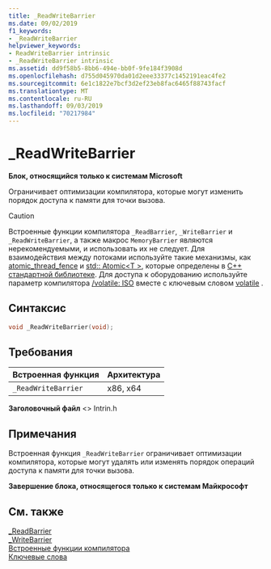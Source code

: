 ```yaml
---
title: _ReadWriteBarrier
ms.date: 09/02/2019
f1_keywords:
- _ReadWriteBarrier
helpviewer_keywords:
- ReadWriteBarrier intrinsic
- _ReadWriteBarrier intrinsic
ms.assetid: dd9f58b5-8bb6-494e-bb0f-9fe184f3908d
ms.openlocfilehash: d755d045970da01d2eee33377c1452191eac4fe2
ms.sourcegitcommit: 6e1c1822e7bcf3d2ef23eb8fac6465f88743facf
ms.translationtype: MT
ms.contentlocale: ru-RU
ms.lasthandoff: 09/03/2019
ms.locfileid: "70217984"
---
```

# <a name="_readwritebarrier"></a>_ReadWriteBarrier

**Блок, относящийся только к системам Microsoft**

Ограничивает оптимизации компилятора, которые могут изменить порядок доступа к памяти для точки вызова.

> [!CAUTION]
> Встроенные функции компилятора `_ReadBarrier`, `_WriteBarrier` и `_ReadWriteBarrier`, а также макрос `MemoryBarrier` являются нерекомендуемыми, и использовать их не следует. Для взаимодействия между потоками используйте такие механизмы, как [atomic_thread_fence](../standard-library/atomic-functions.md#atomic_thread_fence) и [std:: Atomic\<T >](../standard-library/atomic.md), которые определены в [ C++ стандартной библиотеке](../standard-library/cpp-standard-library-reference.md). Для доступа к оборудованию используйте параметр компилятора [/volatile: ISO](../build/reference/volatile-volatile-keyword-interpretation.md) вместе с ключевым словом [volatile](../cpp/volatile-cpp.md) .

## <a name="syntax"></a>Синтаксис

```C
void _ReadWriteBarrier(void);
```

## <a name="requirements"></a>Требования

|Встроенная функция|Архитектура|
|---------------|------------------|
|`_ReadWriteBarrier`|x86, x64|

**Заголовочный файл** \<> Intrin.h

## <a name="remarks"></a>Примечания

Встроенная функция `_ReadWriteBarrier` ограничивает оптимизации компилятора, которые могут удалять или изменять порядок операций доступа к памяти для точки вызова.

**Завершение блока, относящегося только к системам Майкрософт**

## <a name="see-also"></a>См. также

[_ReadBarrier](../intrinsics/readbarrier.md)\
[_WriteBarrier](../intrinsics/writebarrier.md)\
[Встроенные функции компилятора](../intrinsics/compiler-intrinsics.md)\
[Ключевые слова](../cpp/keywords-cpp.md)
